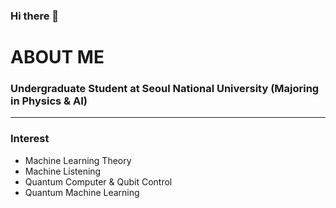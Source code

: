 ### Hi there 👋

<!--
**kmy9565/kmy9565** is a ✨ _special_ ✨ repository because its `README.md` (this file) appears on your GitHub profile.

Here are some ideas to get you started:

- 🔭 I’m currently working on ...
- 🌱 I’m currently learning ...
- 👯 I’m looking to collaborate on ...
- 🤔 I’m looking for help with ...
- 💬 Ask me about ...
- 📫 How to reach me: ...
- 😄 Pronouns: ...
- ⚡ Fun fact: ...
-->

# ABOUT ME

### Undergraduate Student at Seoul National University (Majoring in Physics & AI)


-------------
### Interest

* Machine Learning Theory
* Machine Listening
* Quantum Computer & Qubit Control
* Quantum Machine Learning

